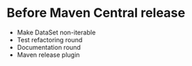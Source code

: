 # Before Maven Central release 
* Make DataSet non-iterable
* Test refactoring round
* Documentation round
* Maven release plugin
